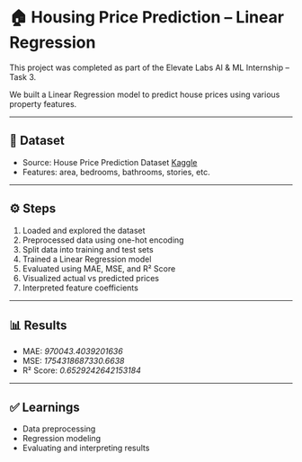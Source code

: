 # 🏠 Housing Price Prediction – Linear Regression

This project was completed as part of the Elevate Labs AI & ML Internship – Task 3.

We built a Linear Regression model to predict house prices using various property features.

---

## 📂 Dataset

- Source: House Price Prediction Dataset [Kaggle](https://www.kaggle.com/datasets/harishkumardatalab/housing-price-prediction)
- Features: area, bedrooms, bathrooms, stories, etc.

---

## ⚙️ Steps

1. Loaded and explored the dataset
2. Preprocessed data using one-hot encoding
3. Split data into training and test sets
4. Trained a Linear Regression model
5. Evaluated using MAE, MSE, and R² Score
6. Visualized actual vs predicted prices
7. Interpreted feature coefficients

---

## 📊 Results

- MAE: *970043.4039201636*
- MSE: *1754318687330.6638*
- R² Score: *0.6529242642153184*

---

## ✅ Learnings

- Data preprocessing
- Regression modeling
- Evaluating and interpreting results



